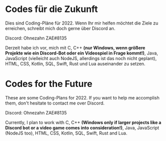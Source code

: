 # Codes für die Zukunft
Dies sind Coding-Pläne für 2022. Wenn Ihr mir helfen möchtet die Ziele zu erreichen, schreibt mich doch gerne über Discord an.

Discord: Ohnezahn ZAE#8135

Derzeit habe ich vor, mich mit C, C++ **(nur Windows, wenn größere Projekte wie ein Discord-Bot oder ein Videospiel in Frage kommt!)**, Java, JavaScript (vielleicht auch NodeJS, allerdings ist das noch nicht geplant), HTML, CSS, Kotlin, SQL, Swift, Rust und Lua auseinander zu setzen.

# Codes for the Future
These are some Coding-Plans for 2022. If you want to help me accomplish them, don't hesitate to contact me over Discord.

Discord: Ohnezahn ZAE#8135

Currently, I plan to work with C, C++ **(Windows only if larger projects like a Discord bot or a video game comes into consideration!)**, Java, JavaScript (NodeJS too), HTML, CSS, Kotlin, SQL, Swift, Rust and Lua.
